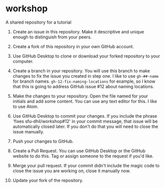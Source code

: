 # workshop
A shared repository for a tutorial

1. Create an issue in this repository. Make it descriptive and unique enough to distinguish from your peers.

1. Create a fork of this repository in your own GitHub account.

1. Use GitHub Desktop to clone or download your forked repository to your computer.

1. Create a branch in your repository. You will use this branch to make changes to fix the issue you created in step one. I like to use `gh-##-name` for branch names. `gh-12-fix-naming-locations` for example, so I know that this is going to address GitHub issue #12 about naming locations.

1. Make the changes to your repository. Open the file named for your initials and add some content. You can use any text editor for this. I like to use Atom.

1. Use GitHub Desktop to commit your changes. If you include the phrase 'fixes sfu-dhil/workshop#12' in your commit message, that issue will be automatically closed later. If you don't do that you will need to close the issue manually.

1. Push your changes to GitHub.

1. Create a Pull Request. You can use GitHub Desktop or the GitHub website to do this. Tag or assign someone to the request if you'd like.

1. Merge your pull request. If your commit didn't include the magic code to close the issue you are working on, close it manually now.

1. Update your fork of the repository.
